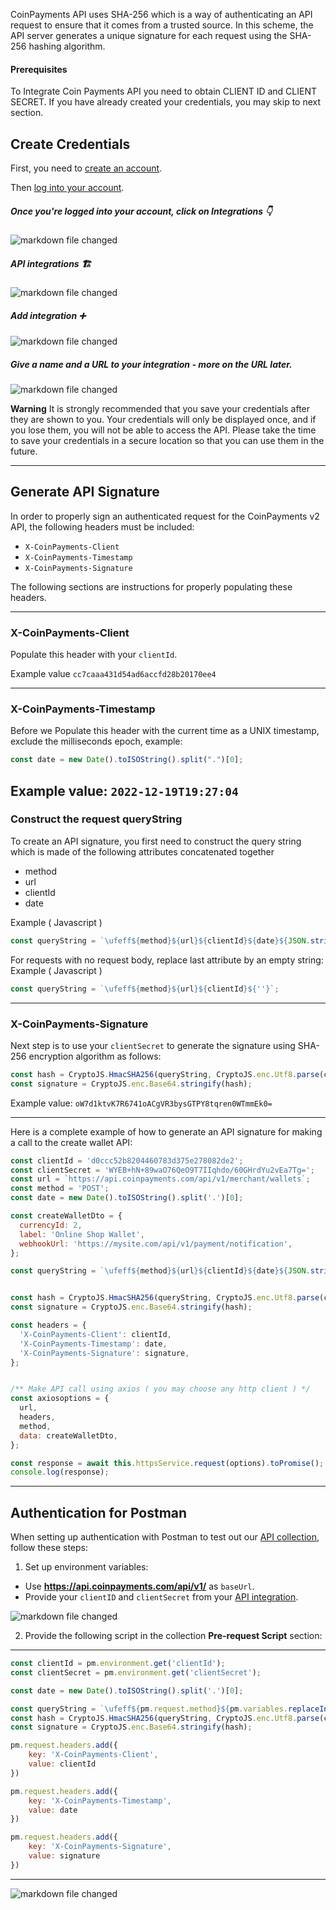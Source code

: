 CoinPayments API uses SHA-256 which is a way of authenticating an API request to ensure that it comes from a trusted source.
In this scheme, the API server generates a unique signature for each request using the SHA-256 hashing algorithm.


#### Prerequisites
To Integrate Coin Payments API you need to obtain CLIENT ID and CLIENT SECRET.
If you have already created your credentials, you may skip to next section.


## Create Credentials
First, you need to [create an account](https://vip.coinpayments.com/Identity/Account/SignUp).

Then [log into your account](https://vip.coinpayments.com/Identity/Account/Welcome).

##### Once you're logged into your account, click on Integrations 👇

![markdown file changed](./integrations-1.png)


##### API integrations 🏗
![markdown file changed](./integration-2.png)


##### Add integration ➕
![markdown file changed](./integration-3.png)


##### Give a name and a URL to your integration - more on the URL later.
![markdown file changed](./integration-4.png)



**Warning**
It is strongly recommended that you save your credentials after they are shown to you.
Your credentials will only be displayed once, and if you lose them, you will not be able to access the API.
Please take the time to save your credentials in a secure location so that you can use them in the future.

---

## Generate API Signature
In order to properly sign an authenticated request for the CoinPayments v2 API, the following headers must be included:

* `X-CoinPayments-Client`
* `X-CoinPayments-Timestamp`
* `X-CoinPayments-Signature`

The following sections are instructions for properly populating these headers.

---

### X-CoinPayments-Client
Populate this header with your `clientId`.

Example value
`cc7caaa431d54ad6accfd28b20170ee4`


---
### X-CoinPayments-Timestamp
Before we Populate this header with the current time as a UNIX timestamp, exclude the milliseconds epoch, example:

```javascript
const date = new Date().toISOString().split(".")[0];
```

Example value:
`2022-12-19T19:27:04`
---
### Construct the request queryString
To create an API signature, you first need to construct the query string which is made of the
following attributes concatenated together
* method
* url
* clientId
* date

Example ( Javascript )
```javascript
const queryString = `\ufeff${method}${url}${clientId}${date}${JSON.stringify(requestPayload)}`;
```

For requests with no request body, replace last attribute by an empty string:
Example ( Javascript )
```javascript
const queryString = `\ufeff${method}${url}${clientId}${''}`;
```

---
### X-CoinPayments-Signature
Next step is to use your `clientSecret` to generate the signature using SHA-256 encryption algorithm as follows:

```javascript
const hash = CryptoJS.HmacSHA256(queryString, CryptoJS.enc.Utf8.parse(clientSecret));
const signature = CryptoJS.enc.Base64.stringify(hash);
```
Example value:
`oW7d1ktvK7R6741oACgVR3bysGTPY8tqren0WTmmEk0=`

---
Here is a complete example of how to generate an API signature for making a call to the create wallet API:
```javascript
const clientId = 'd0ccc52b8204460783d375e278082de2';
const clientSecret = 'WYEB+hN+89waO76QeO9T7IIqhdo/60GHrdYu2vEa7Tg=';
const url = `https://api.coinpayments.com/api/v1/merchant/wallets`;
const method = 'POST';
const date = new Date().toISOString().split('.')[0];

const createWalletDto = {
  currencyId: 2,
  label: 'Online Shop Wallet',
  webhookUrl: 'https://mysite.com/api/v1/payment/notification',
};

const queryString = `\ufeff${method}${url}${clientId}${date}${JSON.stringify(createWalletDto)}`;


const hash = CryptoJS.HmacSHA256(queryString, CryptoJS.enc.Utf8.parse(clientSecret));
const signature = CryptoJS.enc.Base64.stringify(hash);

const headers = {
  'X-CoinPayments-Client': clientId,
  'X-CoinPayments-Timestamp': date,
  'X-CoinPayments-Signature': signature,
};


/** Make API call using axios ( you may choose any http client ) */
const axiosoptions = {
  url,
  headers,
  method,
  data: createWalletDto,
};

const response = await this.httpsService.request(options).toPromise();
console.log(response);
```

---

## Authentication for Postman

When setting up authentication with Postman to test out our [API collection](https://coinpayments.postman.co/workspace/Team-Workspace~09eaa205-3e67-47b7-86d7-1d5709bf0610/collection/28654468-da626518-a5d1-44ac-ab0b-d59e23d051dc?action=share&creator=28654468&active-environment=28654468-0e4b6fab-4efd-4c74-a76e-d21527672c78), 
follow these steps:

1. Set up environment variables:
  - Use **https://api.coinpayments.com/api/v1/** as `baseUrl`.
  - Provide your `clientID` and `clientSecret` from your [API integration](/#section/Create-credentials).

![markdown file changed](./postman-1.png)

2. Provide the following script in the collection **Pre-request Script** section:

---
```javascript
const clientId = pm.environment.get('clientId');
const clientSecret = pm.environment.get('clientSecret');

const date = new Date().toISOString().split('.')[0];

const queryString = `\ufeff${pm.request.method}${pm.variables.replaceIn(pm.request.url.toString())}${clientId}${date}${pm.request.body}`;
const hash = CryptoJS.HmacSHA256(queryString, CryptoJS.enc.Utf8.parse(clientSecret));
const signature = CryptoJS.enc.Base64.stringify(hash);

pm.request.headers.add({
    key: 'X-CoinPayments-Client',
    value: clientId
})

pm.request.headers.add({
    key: 'X-CoinPayments-Timestamp',
    value: date
})

pm.request.headers.add({
    key: 'X-CoinPayments-Signature',
    value: signature
})
```

---
![markdown file changed](./postman-2.png)